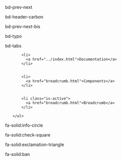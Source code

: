 bd-prev-next

bd-header-carbon

bd-prev-next-bis

bd-typo



bd-tabs




<div class="bd-breadcrumb">
  <nav class="breadcrumb" aria-label="breadcrumbs">
    <ul>
      
      
        <li>
          <a href="../index.html">Documentation</a>
        </li>
      
        
        <li>
          <a href="breadcrumb.html">Components</a>
        </li>
      
        
        <li class="is-active">
          <a href="breadcrumb.html">Breadcrumb</a>
        </li>
      
    </ul>
  </nav>
</div>


fa-solid:info-circle

fa-solid:check-square

fa-solid:exclamation-triangle

fa-soild:ban
